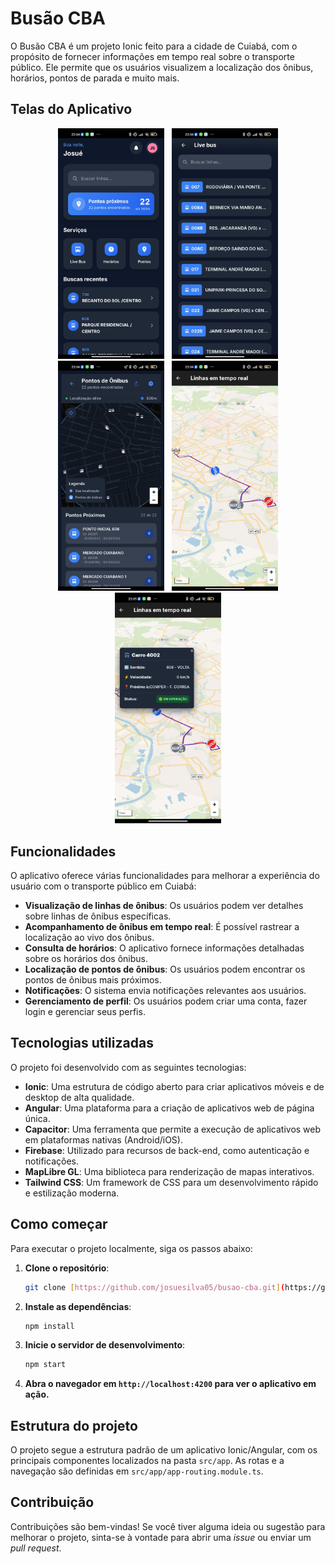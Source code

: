 # Busão CBA

O Busão CBA é um projeto Ionic feito para a cidade de Cuiabá, com o propósito de fornecer informações em tempo real sobre o transporte público. Ele permite que os usuários visualizem a localização dos ônibus, horários, pontos de parada e muito mais.

## Telas do Aplicativo

<p align="center">
  <img src="https://github.com/josuesilva05/busao-cba/blob/main/github/1.jpg" width="170" hspace="4">
  <img src="https://github.com/josuesilva05/busao-cba/blob/main/github/2.jpg" width="170" hspace="4">
  <img src="https://github.com/josuesilva05/busao-cba/blob/main/github/3.jpg" width="170" hspace="4">
  <img src="https://github.com/josuesilva05/busao-cba/blob/main/github/4.jpg" width="170" hspace="4">
  <img src="https://github.com/josuesilva05/busao-cba/blob/main/github/5.jpg" width="170" hspace="4">
</p>


## Funcionalidades

O aplicativo oferece várias funcionalidades para melhorar a experiência do usuário com o transporte público em Cuiabá:

* **Visualização de linhas de ônibus**: Os usuários podem ver detalhes sobre linhas de ônibus específicas.
* **Acompanhamento de ônibus em tempo real**: É possível rastrear a localização ao vivo dos ônibus.
* **Consulta de horários**: O aplicativo fornece informações detalhadas sobre os horários dos ônibus.
* **Localização de pontos de ônibus**: Os usuários podem encontrar os pontos de ônibus mais próximos.
* **Notificações**: O sistema envia notificações relevantes aos usuários.
* **Gerenciamento de perfil**: Os usuários podem criar uma conta, fazer login e gerenciar seus perfis.

## Tecnologias utilizadas

O projeto foi desenvolvido com as seguintes tecnologias:

* **Ionic**: Uma estrutura de código aberto para criar aplicativos móveis e de desktop de alta qualidade.
* **Angular**: Uma plataforma para a criação de aplicativos web de página única.
* **Capacitor**: Uma ferramenta que permite a execução de aplicativos web em plataformas nativas (Android/iOS).
* **Firebase**: Utilizado para recursos de back-end, como autenticação e notificações.
* **MapLibre GL**: Uma biblioteca para renderização de mapas interativos.
* **Tailwind CSS**: Um framework de CSS para um desenvolvimento rápido e estilização moderna.

## Como começar

Para executar o projeto localmente, siga os passos abaixo:

1.  **Clone o repositório**:
    ```bash
    git clone [https://github.com/josuesilva05/busao-cba.git](https://github.com/josuesilva05/busao-cba.git)
    ```

2.  **Instale as dependências**:
    ```bash
    npm install
    ```

3.  **Inicie o servidor de desenvolvimento**:
    ```bash
    npm start
    ```

4.  **Abra o navegador em `http://localhost:4200` para ver o aplicativo em ação.**

## Estrutura do projeto

O projeto segue a estrutura padrão de um aplicativo Ionic/Angular, com os principais componentes localizados na pasta `src/app`. As rotas e a navegação são definidas em `src/app/app-routing.module.ts`.

## Contribuição

Contribuições são bem-vindas! Se você tiver alguma ideia ou sugestão para melhorar o projeto, sinta-se à vontade para abrir uma *issue* ou enviar um *pull request*.
